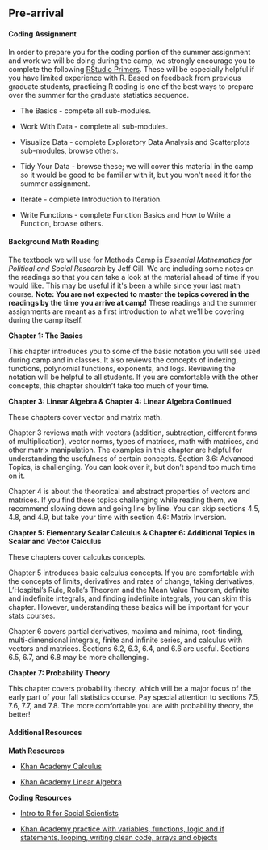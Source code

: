 ## Pre-arrival

#### Coding Assignment

In order to prepare you for the coding portion of the summer assignment and work we will be doing during the camp, we strongly encourage you to complete the following [RStudio Primers](https://rstudio.cloud/learn/primers). These will be especially helpful if you have limited experience with R. Based on feedback from previous graduate students, practicing R coding is one of the best ways to prepare over the summer for the graduate statistics sequence.

- The Basics - compete all sub-modules.

- Work With Data - complete all sub-modules.

- Visualize Data - complete Exploratory Data Analysis and Scatterplots sub-modules, browse others.

- Tidy Your Data - browse these; we will cover this material in the camp so it would be good to be familiar with it, but you won't need it for the summer assignment.

- Iterate - complete Introduction to Iteration.

- Write Functions - complete Function Basics and How to Write a Function, browse others.  


#### Background Math Reading

The textbook we will use for Methods Camp is *Essential Mathematics for Political and Social Research* by Jeff Gill. We are including some notes on the readings so that you can take a look at the material ahead of time if you would like. This may be useful if it's been a while since your last math course. **Note: You are not expected to master the topics covered in the readings by the time you arrive at camp!** These readings and the summer assignments are meant as a first introduction to what we'll be covering during the camp itself.

**Chapter 1: The Basics**

This chapter introduces you to some of the basic notation you will see used during camp and in classes. It also reviews the concepts of indexing, functions, polynomial functions, exponents, and logs. Reviewing the notation will be helpful to all students. If you are comfortable with the other concepts, this chapter shouldn’t take too much of your time.

**Chapter 3: Linear Algebra & Chapter 4: Linear Algebra Continued**

These chapters cover vector and matrix math.

Chapter 3 reviews math with vectors (addition, subtraction, different forms of multiplication), vector norms, types of matrices, math with matrices, and other matrix manipulation. The examples in this chapter are helpful for understanding the usefulness of certain concepts. Section 3.6: Advanced Topics, is challenging. You can look over it, but don’t spend too much time on it.

Chapter 4 is about the theoretical and abstract properties of vectors and matrices. If you find these topics challenging while reading them, we recommend slowing down and going line by line. You can skip sections 4.5, 4.8, and 4.9, but take your time with section 4.6: Matrix Inversion.

**Chapter 5: Elementary Scalar Calculus & Chapter 6: Additional Topics in Scalar and Vector Calculus**

These chapters cover calculus concepts.

Chapter 5 introduces basic calculus concepts. If you are comfortable with the concepts of limits, derivatives and rates of change, taking derivatives, L’Hospital’s Rule, Rolle’s Theorem and the Mean Value Theorem, definite and indefinite integrals, and finding indefinite integrals, you can skim this chapter. However, understanding these basics will be important for your stats courses.

Chapter 6 covers partial derivatives, maxima and minima, root-finding, multi-dimensional integrals, finite and infinite series, and calculus with vectors and matrices. Sections 6.2, 6.3, 6.4, and 6.6 are useful. Sections 6.5, 6.7, and 6.8 may be more challenging.

**Chapter 7: Probability Theory**

This chapter covers probability theory, which will be a major focus of the early part of your fall statistics course. Pay special attention to sections 7.5, 7.6, 7.7, and 7.8. The more comfortable you are with probability theory, the better!


#### Additional Resources

**Math Resources**

- [Khan Academy Calculus](https://www.khanacademy.org/math/calculus-home)

- [Khan Academy Linear Algebra](https://www.khanacademy.org/math/linear-algebra)

**Coding Resources**

- [Intro to R for Social Scientists](https://clanfear.github.io/CSSS508/)

- [Khan Academy practice with variables, functions, logic and if statements, looping, writing clean code, arrays and objects](https://www.khanacademy.org/computing/computer-programming)
